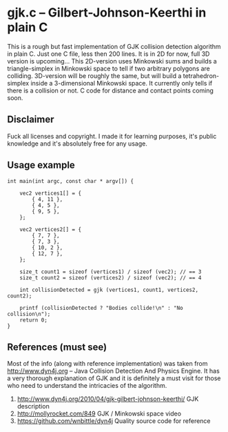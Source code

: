 # gjk.c – Gilbert-Johnson-Keerthi in plain C
This is a rough but fast implementation of GJK collision detection algorithm in plain C. Just one C file, less then 200 lines. It is in 2D for now, full 3D version is upcoming... This 2D-version uses Minkowski sums and builds a triangle-simplex in Minkowski space to tell if two arbitrary polygons are colliding. 3D-version will be roughly the same, but will build a tetrahedron-simplex inside a 3-dimensional Minkowski space. It currently only tells if there is a collision or not. C code for distance and contact points coming soon.

## Disclaimer
Fuck all licenses and copyright. I made it for learning purposes, it's public knowledge and it's absolutely free for any usage.

## Usage example
```
int main(int argc, const char * argv[]) {
    
    vec2 vertices1[] = {
        { 4, 11 },
        { 4, 5 },
        { 9, 5 },
    };
    
    vec2 vertices2[] = {
        { 7, 7 },
        { 7, 3 },
        { 10, 2 },
        { 12, 7 },
    };

    size_t count1 = sizeof (vertices1) / sizeof (vec2); // == 3
    size_t count2 = sizeof (vertices2) / sizeof (vec2); // == 4
    
    int collisionDetected = gjk (vertices1, count1, vertices2, count2);
    
    printf (collisionDetected ? "Bodies collide!\n" : "No collision\n");
    return 0;
}
```
## References (must see)
Most of the info (along with reference implementation) was taken from http://www.dyn4j.org – Java Collision Detection And Physics Engine. It has a very thorough explanation of GJK and it is definitely a must visit for those who need to understand the intricacies of the algorithm.

1. http://www.dyn4j.org/2010/04/gjk-gilbert-johnson-keerthi/ GJK description
2. http://mollyrocket.com/849 GJK / Minkowski space video
3. https://github.com/wnbittle/dyn4j Quality source code for reference
